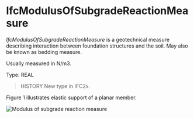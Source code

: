 # IfcModulusOfSubgradeReactionMeasure

_IfcModulusOfSubgradeReactionMeasure_ is a geotechnical measure describing interaction between foundation structures and the soil. May also be known as bedding measure.<!-- end of definition -->

Usually measured in N/m3.

Type: REAL

> HISTORY New type in IFC2x.

Figure 1 illustrates elastic support of a planar member.

![Modulus of subgrade reaction measure](../../../../figures/ifcmodulusofsubgradereactionmeasure.gif "Figure 1 — Modulus of subgrade reaction measure")
